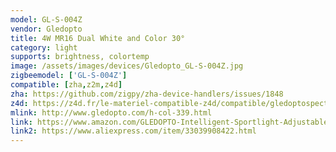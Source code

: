 ```yaml
---
model: GL-S-004Z
vendor: Gledopto
title: 4W MR16 Dual White and Color 30°
category: light
supports: brightness, colortemp
image: /assets/images/devices/Gledopto_GL-S-004Z.jpg
zigbeemodel: ['GL-S-004Z']
compatible: [zha,z2m,z4d]
zha: https://github.com/zigpy/zha-device-handlers/issues/1848
z4d: https://z4d.fr/le-materiel-compatible-z4d/compatible/gledoptospectreblancrefgl-s-004z
mlink: http://www.gledopto.com/h-col-339.html
link: https://www.amazon.com/GLEDOPTO-Intelligent-Sportlight-Adjustable-Brightness/dp/B07T2Z2T8L
link2: https://www.aliexpress.com/item/33039908422.html
---
```

